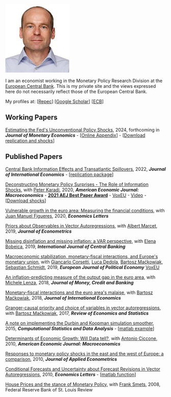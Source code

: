 ![Image](files/marek-usvisa-201805-200.jpg)

I am an economist working in the Monetary Policy Research Division at the [European Central Bank](https://www.ecb.europa.eu/). This is my private site and the views expressed here do not necessarily reflect those of the European Central Bank.

My profiles at:
[[Repec](https://ideas.repec.org/e/pja165.html)]
[[Google Scholar](https://scholar.google.com/citations?user=qnXlmMgAAAAJ&hl=en)]
[[ECB](https://www.ecb.europa.eu/pub/research/authors/profiles/marek-jarocinski.en.html)]

## Working Papers

[Estimating the Fed's Unconventional Policy Shocks](files/identkurto/Jarocinski_2024_acceptedJME.pdf), 2024, forthcoming in  _**Journal of Monetary Economics**_ -
[[Online Appendix](identkurto/identkurto_onlineappendix01.pdf)] -
[[Download replication and shocks](identkurto/identkurto.md)]

## Published Papers

[Central Bank Information Effects and Transatlantic Spillovers](https://doi.org/10.1016/j.jinteco.2022.103683),
2022, _**Journal of International Economics**_ - [[replication package](https://data.mendeley.com/datasets/xd3h8w4rbk/1)]

[Deconstructing Monetary Policy Surprises - The Role of Information Shocks](https://doi.org/10.1257/mac.20180090), 
with [Peter Karadi](https://sites.google.com/site/pkaradi696/), 
2020, _**American Economic Journal: Macroeconomics**_ -
**[2021 AEJ Best Paper Award](https://www.aeaweb.org/about-aea/honors-awards/aej-best-papers)** -
[VoxEU](https://voxeu.org/article/central-bank-announcements-and-transmission-monetary-policy) -
[Video](https://www.youtube.com/watch?v=Geq1Fp_uDkg) -
[[Download shocks](jkshocks/jkshocks.md)]


[Vulnerable growth in the euro area: Measuring the financial conditions](https://doi.org/10.1016/j.econlet.2020.109126), 
with [Juan Manuel Figueres](https://sites.google.com/site/juanmanuelfigueres/home), 
2020, _**Economics Letters**_



[Priors about Observables in Vector Autoregressions](https://doi.org/10.1016/j.jeconom.2018.12.023), 
with [Albert Marcet](https://ideas.repec.org/e/pma173.html), 
2019, _**Journal of Econometrics**_

[Missing disinflation and missing inflation: a VAR perspective](https://www.ijcb.org/journal/ijcb19q1a5.htm), 
with [Elena Bobeica](https://www.ecb.europa.eu/pub/research/authors/profiles/elena-bobeica.en.html), 
2019, _**International Journal of Central Banking**_


[Macroeconomic stabilization, monetary-fiscal interactions, and Europe's monetary union](https://doi.org/10.1016/j.ejpoleco.2018.07.001), 
with [Giancarlo Corsetti](https://sites.google.com/site/giancarlocorsetti/), 
[Luca Dedola](https://www.ecb.europa.eu/pub/research/authors/profiles/luca-dedola.en.html), 
[Bartosz Maćkowiak](https://sites.google.com/site/bartoszamackowiak/), 
[Sebastian Schmidt](https://sites.google.com/site/econschmidt/), 
2019, _**European Journal of Political Economy**_ 
[VoxEU](https://voxeu.org/article/business-cycle-stabilisation-eurozone)


[An inflation-predicting measure of the output gap in the euro area](https://doi.org/10.1111/jmcb.12496), 
with [Michele Lenza](https://www.ecb.europa.eu/pub/research/authors/profiles/michele-lenza.en.html), 
2018, _**Journal of Money, Credit and Banking**_



[Monetary-fiscal interactions and the euro area's malaise](https://doi.org/10.1016/j.jinteco.2017.12.006), 
with [Bartosz Maćkowiak](https://sites.google.com/site/bartoszamackowiak/), 
2018, _**Journal of International Economics**_


[Granger-causal priority and choice of variables in vector autoregressions](https://doi.org/10.1162/REST_a_00601), 
with [Bartosz Maćkowiak](https://sites.google.com/site/bartoszamackowiak/), 
2017, _**Review of Economics and Statistics**_


[A note on implementing the Durbin and Koopman simulation smoother](https://doi.org/10.1016/j.csda.2015.05.001), 
2015, _**Computational Statistics and Data Analysis**_ -
[[matlab example](http://www.runmycode.org/companion/view/907)]


[Determinants of Economic Growth: Will Data tell?](https://doi.org/10.1257/mac.2.4.222), 
with [Antonio Ciccone](https://www.antoniociccone.eu/), 
2010, _**American Economic Journal: Macroeconomics**_

[Responses to monetary policy shocks in the east and the west of Europe: a comparison](https://doi.org/10.1002/jae.1082), 
2010, _**Journal of Applied Econometrics**_

[Conditional Forecasts and Uncertainty about Forecast Revisions in Vector Autoregressions](https://doi.org/10.1016/j.econlet.2010.05.022), 
2010, _**Economics Letters**_ -
[[matlab function](files/varcondfcast.m)]


[House Prices and the stance of Monetary Policy](https://files.stlouisfed.org/files/htdocs/publications/review/08/07/Jarocinski.pdf), 
with [Frank Smets](https://sites.google.com/view/frank-smets/), 
2008, Federal Reserve Bank of St. Louis Review
